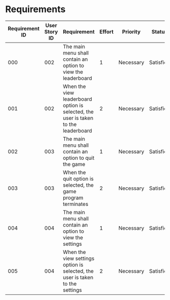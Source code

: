 # Requirements

| Requirement ID | User Story ID | Requirement                                        | Effort | Priority  | Status   |
|----------------|---------------|----------------------------------------------------|--------|-----------|----------|
| 000              | 002             | The main menu shall contain an option to view the leaderboard    | 1      | Necessary | Satisfied |
| 001              | 002             | When the view leaderboard option is selected, the user is taken to the leaderboard | 2      | Necessary | Satisfied |
| 002              | 003             | The main menu shall contain an option to quit the game                   | 1      | Necessary | Satisfied |
| 003              | 003             | When the quit option is selected, the game program terminates   | 2      | Necessary | Satisfied |
|004 | 004 |  The main menu shall contain an option to view the settings | 1  | Necessary | Satisfied |
|005| 004 | When the view settings option is selected, the user is taken to the settings | 2 | Necessary | Satisfied |
